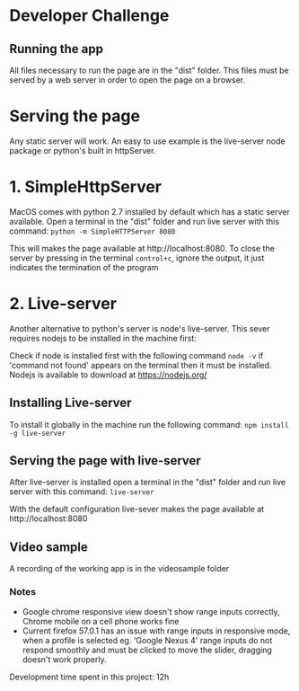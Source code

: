 # Developer Challenge

## Running the app
All files necessary to run the page are in the "dist" folder. This files must be served by a web server in order to open the page on a browser.

# Serving the page
Any static server will work. An easy to use example is the live-server node package or python's built in httpServer.

# 1. SimpleHttpServer
MacOS comes with python 2.7 installed by default which has a static server available.
Open a terminal in the "dist" folder and run live server with this command:
`python -m SimpleHTTPServer 8080`

This will makes the page available at http://localhost:8080.
To close the server by pressing in the terminal `control+c`, ignore the output, it just indicates the termination of the program

# 2. Live-server
Another alternative to python's server is node's live-server. This sever requires nodejs to be installed in the machine first:

Check if node is installed first with the following command `node -v` if 'command not found' appears on the terminal then it must be installed.
Nodejs is available to download at https://nodejs.org/




## Installing Live-server
To install it globally in the machine run the following command:
`npm install -g live-server`

## Serving the page with live-server
After live-server is installed open a terminal in the "dist" folder and run live server with this command:
`live-server`

With the default configuration live-sever makes the page available at http://localhost:8080

## Video sample
A recording of the working app is in the videosample folder

### Notes
- Google chrome responsive view doesn't show range inputs correctly, Chrome mobile on a cell phone works fine
- Current firefox 57.0.1 has an issue with range inputs in responsive mode, when a profile is selected eg. 'Google Nexus 4' range inputs do not respond smoothly and must be clicked to move the slider, dragging doesn't work properly.

Development time spent in this project:  12h
